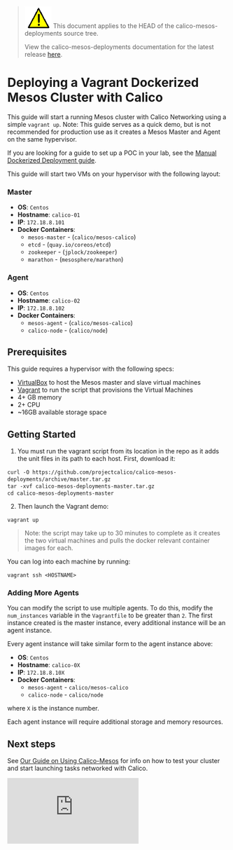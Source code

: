 <!--- master only -->
> ![warning](images/warning.png) This document applies to the HEAD of the calico-mesos-deployments source tree.
>
> View the calico-mesos-deployments documentation for the latest release [here](https://github.com/projectcalico/calico-mesos-deployments/blob/0.26.0%2B1/README.md).
<!--- else
> You are viewing the calico-mesos-deployments documentation for release **release**.
<!--- end of master only -->

# Deploying a Vagrant Dockerized Mesos Cluster with Calico
This guide will start a running Mesos cluster with Calico Networking using a simple `vagrant up`. Note: This guide serves as a quick demo, but is not recommended for production use as it creates a Mesos Master and Agent on the same hypervisor.

If you are looking for a guide to set up a POC in your lab, see the [Manual Dockerized Deployment guide](DockerizedDeployment.md).

This guide will start two VMs on your hypervisor with the following layout:
### Master
 * **OS**: `Centos`
 * **Hostname**: `calico-01`
 * **IP**: `172.18.8.101`
 * **Docker Containers**:
	 * `mesos-master` - (`calico/mesos-calico`)
	 * `etcd` - (`quay.io/coreos/etcd`)
	 * `zookeeper` - (`jplock/zookeeper`)
	 * `marathon` - (`mesosphere/marathon`)

### Agent
 * **OS**: `Centos`
 * **Hostname**: `calico-02`
 * **IP**: `172.18.8.102`
 * **Docker Containers**:
	 * `mesos-agent` - (`calico/mesos-calico`)
	 * `calico-node` - (`calico/node`)

## Prerequisites

This guide requires a hypervisor with the following specs:

 * [VirtualBox][virtualbox] to host the Mesos master and slave virtual machines
 * [Vagrant][vagrant] to run the script that provisions the Virtual Machines
 * 4+ GB memory
 * 2+ CPU
 * ~16GB available storage space


## Getting Started
1. You must run the vagrant script from its location in the repo as it adds the unit files in its path to each host. First, download it:
```
curl -O https://github.com/projectcalico/calico-mesos-deployments/archive/master.tar.gz
tar -xvf calico-mesos-deployments-master.tar.gz
cd calico-mesos-deployments-master
```

2. Then launch the Vagrant demo:
```
vagrant up
```

>Note: the script may take up to 30 minutes to complete as it creates the two virtual machines and pulls the docker relevant container images for each.

You can log into each machine by running:
```
vagrant ssh <HOSTNAME>
```

### Adding More Agents
You can modify the script to use multiple agents. To do this, modify the `num_instances` variable
in the `Vagrantfile` to be greater than `2`.  The first instance created is the master instance, every 
additional instance will be an agent instance.

Every agent instance will take similar form to the agent instance above:

 * **OS**: `Centos`
 * **Hostname**: `calico-0X`
 * **IP**: `172.18.8.10X`
 * **Docker Containers**:
	 * `mesos-agent` - `calico/mesos-calico`
	 * `calico-node` - `calico/node`

where `X` is the instance number.
 
Each agent instance will require additional storage and memory resources.

## Next steps
See [Our Guide on Using Calico-Mesos](UsingCalicoMesos.md) for info on how to test your cluster and start launching tasks networked with Calico.

[virtualbox]: https://www.virtualbox.org/
[vagrant]: https://www.vagrantup.com/
[![Analytics](https://ga-beacon.appspot.com/UA-52125893-3/calico-containers/docs/mesos/DockerizedVagrant.md?pixel)](https://github.com/igrigorik/ga-beacon)
